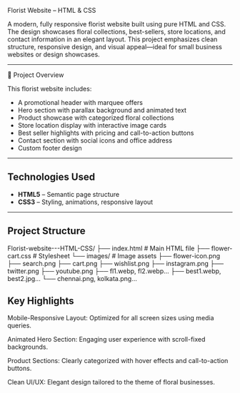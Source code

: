  Florist Website – HTML & CSS

A modern, fully responsive florist website built using pure HTML and CSS. The design showcases floral collections, best-sellers, store locations, and contact information in an elegant layout. This project emphasizes clean structure, responsive design, and visual appeal—ideal for small business websites or design showcases.

---
📌 Project Overview

This florist website includes:

- A promotional header with marquee offers
- Hero section with parallax background and animated text
- Product showcase with categorized floral collections
- Store location display with interactive image cards
- Best seller highlights with pricing and call-to-action buttons
- Contact section with social icons and office address
- Custom footer design

---

##  Technologies Used

- **HTML5** – Semantic page structure
- **CSS3** – Styling, animations, responsive layout

---

##  Project Structure
Florist-website---HTML-CSS/
├── index.html # Main HTML file
├── flower-cart.css # Stylesheet
└── images/ # Image assets
├── flower-icon.png
├── search.png
├── cart.png
├── wishlist.png
├── instagram.png
├── twitter.png
├── youtube.png
├── fl1.webp, fl2.webp...
├── best1.webp, best2.jpg...
└── chennai.png, kolkata.png...
## Key Highlights
Mobile-Responsive Layout: Optimized for all screen sizes using media queries.

Animated Hero Section: Engaging user experience with scroll-fixed backgrounds.

Product Sections: Clearly categorized with hover effects and call-to-action buttons.

Clean UI/UX: Elegant design tailored to the theme of floral businesses.


